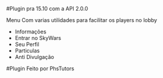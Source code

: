 #Plugin pra 15.10 com a API 2.0.0

<p> Menu Com varias utilidades para facilitar os players no lobby</p>

* Informações
* Entrar no SkyWars
* Seu Perfil
* Particulas
* Anti Divulgação

#Plugin Feito por PhsTutors

